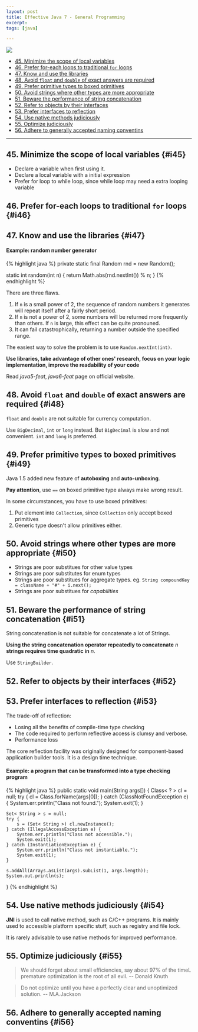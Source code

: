 ```yaml
---
layout: post
title: Effective Java 7 - General Programming
excerpt:
tags: [java]

---
```


![](http://www.crazysmoove.com/memjug/javabooks-slides/images/Effective_Java.jpg)
<br />

* [45. Minimize the scope of local variables](#i45)
* [46. Prefer for-each loops to traditional `for` loops](#i46)
* [47. Know and use the libraries ](#i47)
* [48. Avoid `float` and `double` of exact answers are required](#i48)
* [49. Prefer primitive types to boxed primitives](#i49)
* [50. Avoid strings where other types are more appropriate](#i50)
* [51. Beware the performance of string concatenation](#i51)
* [52. Refer to objects by their interfaces](#i52)
* [53. Prefer interfaces to reflection](#i53)
* [54. Use native methods judiciously](#i54)
* [55. Optimize judiciously](#i55)
* [56. Adhere to generally accepted naming conventins](#i56)

* * *

## 45. Minimize the scope of local variables {#i45}

* Declare a variable when first using it.
* Declare a local variable with a initial expression
* Prefer for loop to while loop, since while loop may need a extra looping variable

## 46. Prefer for-each loops to traditional `for` loops {#i46}

## 47. Know and use the libraries {#i47}

#### Example: random number generator

{% highlight java %}
private static final Random rnd = new Random();

static int random(int n) {
	return Math.abs(rnd.nextInt()) % n;
}
{% endhighlight %}

There are three flaws.

1. If `n` is a small power of 2, the sequence of random numbers it generates will repeat itself after a fairly short period.
2. If `n` is not a power of 2, some numbers will be returned more frequently than others. If `n` is large, this effect can be quite pronouned.
3. It can fail catastrophically, returning a number outside the specified range.

The easiest way to solve the problem is to use `Random.nextInt(int)`. 

__Use libraries, take advantage of other ones' research, focus on your logic implementation, improve the readability of your code__

Read _java5-feat_, _java6-feat_ page on official website.

## 48. Avoid `float` and `double` of exact answers are required {#i48}

`float` and `double` are not suitable for currency computation.

Use `BigDecimal`, `int` or `long` instead. But `BigDecimal` is slow and not convenient. `int` and `long` is preferred.

## 49. Prefer primitive types to boxed primitives {#i49}

Java 1.5 added new feature of __autoboxing__ and __auto-unboxing__.

__Pay attention__, use `==` on boxed primitive type always make wrong result.

In some circumstances, you have to use boxed primitives:

1. Put element into `Collection`, since `Collection` only accept boxed primitives
2. Generic type doesn't allow primitives either.

## 50. Avoid strings where other types are more appropriate {#i50}

* Strings are poor substitues for other value types
* Strings are poor substitutes for enum types
* Strings are poor substitues for aggregate types. eg. `String compoundKey = className + "#" + i.next();`
* Strings are poor substitues for _capabilities_

## 51. Beware the performance of string concatenation {#i51}

String concatenation is not suitable for concatenate a lot of Strings. 

__Using the string concatenation operator repeatedly to concatenate__ _n_ __strings requires time quadratic in__ _n_.

Use `StringBuilder`.

## 52. Refer to objects by their interfaces {#i52}

## 53. Prefer interfaces to reflection {#i53}

The trade-off of reflection:

* Losing all the benefits of compile-time type checking
* The code required to perform reflective access is clumsy and verbose.
* Performance loss

The core reflection facility was originally designed for component-based application builder tools. It is a design time technique.

#### Example: a program that can be transformed into a type checking program

{% highlight java %}
public static void main(String args[])
{
	Class< ? > cl = null;
	try {
		cl = Class.forName(args[0]);
	} catch (ClassNotFoundException e) {
		System.err.println("Class not found.");
		System.exit(1);
	}

	Set< String > s = null;
	try {
		s = (Set< String >) cl.newInstance();
	} catch (IllegalAccessException e) {
		System.err.println("Class not accessible.");
		System.exit(1);
	} catch (InstantiationException e) {
		System.err.println("Class not instantiable.");
		System.exit(1);
	}

	s.addAll(Arrays.asList(args).subList(1, args.length));
	System.out.println(s);
}
{% endhighlight %}

## 54. Use native methods judiciously {#i54}

__JNI__ is used to call native method, such as C/C++ programs. It is mainly used to accessible platform specific stuff, such as registry and file lock.

It is rarely advisable to use native methods for improved performance.

## 55. Optimize judiciously {#i55}

> We should forget about small efficiencies, say about 97% of the timeL premature optimization is the root of all evil.
> -- Donald Knuth

> Do not optimize until you have a perfectly clear and unoptimized solution.
> -- M.A.Jackson

## 56. Adhere to generally accepted naming conventins {#i56}
